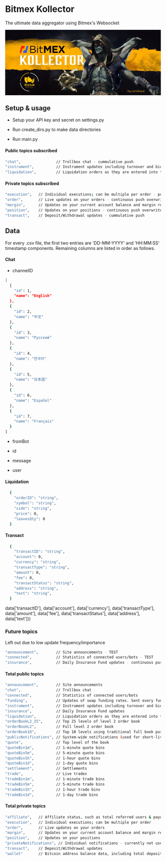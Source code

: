# Bitmex Kollector
The ultimate data aggregator using Bitmex's Websocket

<img src="img/cover.jpg" align="center" />

## Setup & usage

- Setup your API key and secret on settings.py

- Run create_dirs.py to make data directories

- Run main.py


#### Public topics subscribed
```bash
"chat",                // Trollbox chat - cummulative push
"instrument",          // Instrument updates including turnover and bid/ask - continuous push overwrite 
"liquidation",         // Liquidation orders as they are entered into the book - push refreshed after 20 seconds
```

#### Private topics subscribed
```bash
"execution",   // Individual executions; can be multiple per order - push refreshed
"order",       // Live updates on your orders - continuous push overwrite
"margin",      // Updates on your current account balance and margin requirements - continuous push overwrite
"position",    // Updates on your positions - continuous push overwrite
"transact",    // Deposit/Withdrawal updates - cummulative push
```

## Data

For every .csv file, the first two entries are 'DD-MM-YYYY' and 'HH:MM:SS' timestamp components.
Remaining columns are listed in order as follows.

#### Chat

- channelID

```bash
[
  {
    "id": 1,
    "name": "English"
  },
  {
    "id": 2,
    "name": "中文"
  },
  {
    "id": 3,
    "name": "Русский"
  },
  {
    "id": 4,
    "name": "한국어"
  },
  {
    "id": 5,
    "name": "日本語"
  },
  {
    "id": 6,
    "name": "Español"
  },
  {
    "id": 7,
    "name": "Français"
  }
]
```
- fromBot

- id

- message

- user

#### Liquidation

```bash
  {
    "orderID": "string",
    "symbol": "string",
    "side": "string",
    "price": 0,
    "leavesQty": 0
  }
```

#### Transact
```bash
  {
    "transactID": "string",
    "account": 0,
    "currency": "string",
    "transactType": "string",
    "amount": 0,
    "fee": 0,
    "transactStatus": "string",
    "address": "string",
    "text": "string",
  }
```

data['transactID'], 
                        data['account'], data['currency'], data['transactType'], data['amount'], data['fee'], 
                        data['transactStatus'], data['address'], data['text']))

### Future topics
Left out due to low update frequency/importance

```bash
"announcement",        // Site announcements - TEST
"connected",           // Statistics of connected users/bots - TEST
"insurance",           // Daily Insurance Fund updates - continuous push overwrite 
```

#### Total public topics
```bash
"announcement",        // Site announcements
"chat",                // Trollbox chat
"connected",           // Statistics of connected users/bots
"funding",             // Updates of swap funding rates. Sent every funding interval (usually 8hrs)
"instrument",          // Instrument updates including turnover and bid/ask
"insurance",           // Daily Insurance Fund updates
"liquidation",         // Liquidation orders as they are entered into the book
"orderBookL2_25",      // Top 25 levels of level 2 order book
"orderBookL2",         // Full level 2 order book
"orderBook10",         // Top 10 levels using traditional full book push
"publicNotifications", // System-wide notifications (used for short-lived messages)
"quote",               // Top level of the book
"quoteBin1m",          // 1-minute quote bins
"quoteBin5m",          // 5-minute quote bins
"quoteBin1h",          // 1-hour quote bins
"quoteBin1d",          // 1-day quote bins
"settlement",          // Settlements
"trade",               // Live trades
"tradeBin1m",          // 1-minute trade bins
"tradeBin5m",          // 5-minute trade bins
"tradeBin1h",          // 1-hour trade bins
"tradeBin1d",          // 1-day trade bins
```


#### Total private topics
```bash
"affiliate",   // Affiliate status, such as total referred users & payout % - push refreshed
"execution",   // Individual executions; can be multiple per order
"order",       // Live updates on your orders
"margin",      // Updates on your current account balance and margin requirements
"position",    // Updates on your positions
"privateNotifications", // Individual notifications - currently not used
"transact",    // Deposit/Withdrawal updates
"wallet"       // Bitcoin address balance data, including total deposits & withdrawals - continuous push overwrite
```


